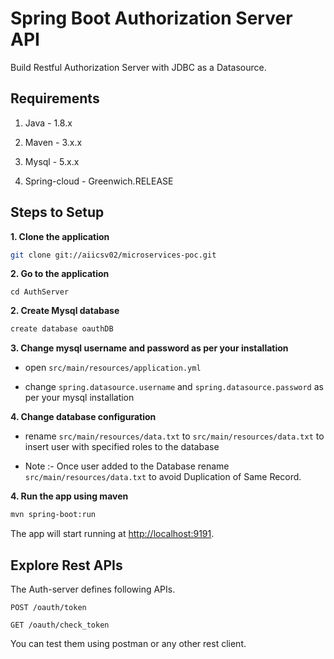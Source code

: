 # Spring Boot Authorization Server API

Build Restful Authorization Server with JDBC as a Datasource.

## Requirements

1. Java - 1.8.x

2. Maven - 3.x.x

3. Mysql - 5.x.x

4. Spring-cloud - Greenwich.RELEASE

## Steps to Setup

**1. Clone the application**

```bash
git clone git://aiicsv02/microservices-poc.git
```
**2. Go to the application**

```
cd AuthServer
```

**2. Create Mysql database**

```bash
create database oauthDB
```

**3. Change mysql username and password as per your installation**

+ open `src/main/resources/application.yml`

+ change `spring.datasource.username` and `spring.datasource.password` as per your mysql installation

**4. Change database configuration**

+ rename `src/main/resources/data.txt` to `src/main/resources/data.txt` to insert user with 
  specified roles to the database
  
+ Note :- Once user added to the Database rename `src/main/resources/data.txt` to avoid Duplication of Same Record.


**4. Run the app using maven**

```bash
mvn spring-boot:run
```

The app will start running at <http://localhost:9191>.

## Explore Rest APIs

The Auth-server defines following APIs.

    POST /oauth/token 
    
    GET /oauth/check_token 
    
You can test them using postman or any other rest client.

